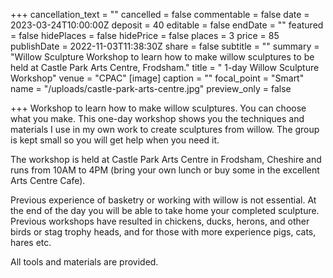 +++
cancellation_text = ""
cancelled = false
commentable = false
date = 2023-03-24T10:00:00Z
deposit = 40
editable = false
endDate = ""
featured = false
hidePlaces = false
hidePrice = false
places = 3
price = 85
publishDate = 2022-11-03T11:38:30Z
share = false
subtitle = ""
summary = "Willow Sculpture Workshop to learn how to make willow sculptures to be held at Castle Park Arts Centre, Frodsham."
title = " 1-day Willow Sculpture Workshop"
venue = "CPAC"
[image]
caption = ""
focal_point = "Smart"
name = "/uploads/castle-park-arts-centre.jpg"
preview_only = false

+++
Workshop to learn how to make willow sculptures. You can choose what you make. This one-day workshop shows you the techniques and materials I use in my own work to create sculptures from willow. The group is kept small so you will get help when you need it.

The workshop is held at Castle Park Arts Centre in Frodsham, Cheshire and runs from 10AM to 4PM (bring your own lunch or buy some in the excellent Arts Centre Cafe).

Previous experience of basketry or working with willow is not essential. At the end of the day you will be able to take home your completed sculpture. Previous workshops have resulted in chickens, ducks, herons, and other birds or stag trophy heads, and for those with more experience pigs, cats, hares etc.

All tools and materials are provided.